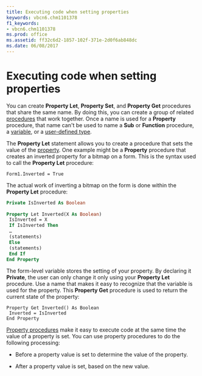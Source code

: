 ```yaml
---
title: Executing code when setting properties
keywords: vbcn6.chm1101378
f1_keywords:
- vbcn6.chm1101378
ms.prod: office
ms.assetid: ff32c6d2-1857-102f-371e-2d0f6ab848dc
ms.date: 06/08/2017
---
```



# Executing code when setting properties

You can create  **Property Let**, **Property Set**, and **Property Get** procedures that share the same name. By doing this, you can create a group of related [procedures](vbe-glossary.md) that work together. Once a name is used for a **Property** procedure, that name can't be used to name a **Sub** or **Function** procedure, a [variable](vbe-glossary.md), or a [user-defined type](vbe-glossary.md).

The  **Property Let** statement allows you to create a procedure that sets the value of the [property](vbe-glossary.md). One example might be a  **Property** procedure that creates an inverted property for a bitmap on a form. This is the syntax used to call the **Property Let** procedure:



```
Form1.Inverted = True 

```

The actual work of inverting a bitmap on the form is done within the  **Property Let** procedure:



```vb
Private IsInverted As Boolean 
 
Property Let Inverted(X As Boolean) 
 IsInverted = X 
 If IsInverted Then 
 … 
 (statements) 
 Else 
 (statements) 
 End If 
End Property 

```

The form-level variable stores the setting of your property. By declaring it  **Private**, the user can only change it only using your **Property Let** procedure. Use a name that makes it easy to recognize that the variable is used for the property.
This  **Property Get** procedure is used to return the current state of the property:



```
Property Get Inverted() As Boolean 
 Inverted = IsInverted 
End Property 

```

[Property procedures](vbe-glossary.md) make it easy to execute code at the same time the value of a property is set. You can use property procedures to do the following processing:


- Before a property value is set to determine the value of the property.
    
- After a property value is set, based on the new value.
    


